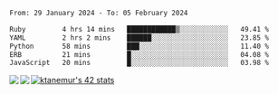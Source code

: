 <!--START_SECTION:waka-->

```txt
From: 29 January 2024 - To: 05 February 2024

Ruby         4 hrs 14 mins   ████████████▒░░░░░░░░░░░░   49.41 %
YAML         2 hrs 2 mins    ██████░░░░░░░░░░░░░░░░░░░   23.85 %
Python       58 mins         ███░░░░░░░░░░░░░░░░░░░░░░   11.40 %
ERB          21 mins         █░░░░░░░░░░░░░░░░░░░░░░░░   04.08 %
JavaScript   20 mins         █░░░░░░░░░░░░░░░░░░░░░░░░   03.98 %
```

<!--END_SECTION:waka-->
<a href="https://github.com/anuraghazra/github-readme-stats">
  <img align="left" src="https://github-readme-stats.vercel.app/api?username=Tanesan&count_private=true&show_icons=true" />
<img align="left" src="https://github-readme-stats.vercel.app/api/top-langs/?username=Tanesan" />
</a>

[![ktanemur's 42 stats](https://badge42.vercel.app/api/v2/cl1wslf6s002109l771rng2w8/stats?cursusId=21&coalitionId=62)](https://github.com/JaeSeoKim/badge42)
